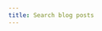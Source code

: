 ```yaml
---
title: Search blog posts
---
```

<div>
<style>
   table { table-layout: auto; }  /* Google search box requires fixed table layout */
</style>
<!-- Google Programmable Search Engine code. -->
<!-- See https://developers.google.com/custom-search -->
<script async src="https://cse.google.com/cse.js?cx=75d6143489db4483d"></script>
<script>
window.onload = function() {
  document.getElementsByName("search")[0].focus(); // Focus search box.
};
</script>
<div class="gcse-search"></div>
</div>